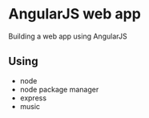 # AngularJS web app

Building a web app using AngularJS

## Using

- node
- node package manager
- express
- music 
